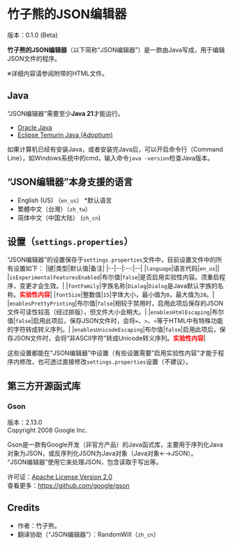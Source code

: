 # 竹子熊的JSON编辑器
版本：0.1.0 (Beta)

**竹子熊的JSON编辑器**（以下简称“JSON编辑器”）是一款由Java写成，用于编辑JSON文件的程序。

※详细内容请参阅附带的HTML文件。

## Java
“JSON编辑器”需要至少**Java 21**才能运行。
- [Oracle Java](https://www.oracle.com/java/tectnologies/downloads)
- [Eclipse Temurin Java (Adoptium)](https://adoptium.net/temurin/releases/?version=21)

如果计算机已经有安装Java，或者安装完Java后，可以开启命令行（Command Line），如Windows系统中的cmd，输入命令`java -version`检查Java版本。

## “JSON编辑器”本身支援的语言
- English (US) （`en_us`） *默认语言
- 繁體中文（台灣）（`zh_tw`）
- 简体中文（中国大陆） (`zh_cn`) 

## 设置（`settings.properties`）
“JSON编辑器”的设置保存于`settings.properties`文件中，目前设置文件中的所有设置如下：
|键|类型|默认值|备注|
|--|--|:--:|--|
|`language`|语言代码|`en_us`||
|`isExperimentalFeaturesEnabled`|布尔值|`false`|是否启用实验性内容。须重启程序，变更才会生效。|
|`fontFamily`|字族名称|`Dialog`|`Dialog`是Java默认字族的名称。<b style="color:red">实验性内容</b>|
|`fontSize`|整数值|`15`|字体大小，最小值为`8`，最大值为`28`。|
|`enablesPrettyPrinting`|布尔值|`false`|相较于禁用时，启用此项后保存的JSON文件可读性较高（经过排版），但文件大小会稍大。|
|`enablesHtmlEscaping`|布尔值|`false`|启用此项后，保存JSON文件时，会将`=`、`>`、`<`等于HTML中有特殊功能的字符转成转义序列。|
|`enablesUnicodeEscaping`|布尔值|`false`|启用此项后，保存JSON文件时，会将“非ASCII字符”转成Unicode转义序列。<b style="color:red">实验性内容</b>|

这些设置都能在“JSON编辑器”中设置（有些设置需要”启用实验性内容“才能于程序内修改，也可透过直接修改`settings.properties`设置（不建议）。

## 第三方开源函式库
### Gson
版本：2.13.0<br>
Copyright 2008 Google Inc.

Gson是一款有Google开发（非官方产品）的Java函式库，主要用于序列化Java对象为JSON，或反序列化JSON为Java对象（Java对象←→JSON）。<br>
“JSON编辑器”使用它来处理JSON，包含读取于写出等。

许可证：[Apache License Version 2.0](http://www.apache.org/licenses/LICENSE-2.0)<br>
查看更多：https://github.com/google/gson

## Credits
- 作者：竹子熊。
- 翻译协助（“JSON编辑器”）：RandomWill（`zh_cn`）